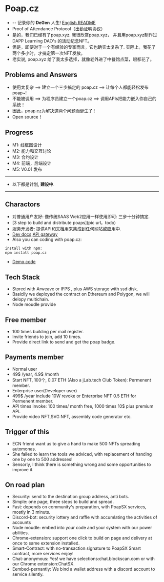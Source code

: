 # Poap.cz 
+ -- 记录你的 **DeGen** 人生!  [English README](README.md)
+ Proof of Attendance Protocol（出勤证明协议）
+ 是的，我们已经有了poap.xyz. 我很欣赏poap.xyz， 并且用poap.xyz制作过 DAPP Learning DAO's 的活动纪念NFT。
+ 但是，即便对于一个有经验的专家而言，它也确实太复杂了. 实际上，我花了两个多小时，才搞定第一次NFT发放。
+ 老实说, poap.xyz 给了我太多选择，就像老外进了中餐馆点菜，眼都花了。

## Problems and Answers
+ 使用太复杂 ==> 建立一个三步搞定的 poap.cz ==> 让每个人都能轻松发布poap~!
+ 不能被调用 ==> 为程序员建立一个poap.cz ==> 调用APIs把能力嵌入你自己的系统！
+ 因此，poap.cz为解决这两个问题而诞生了！
+ Open source！

## Progress
+ M1: 线框图设计
+ M2: 能力和交互讨论
+ M3: 合约设计
+ M4: 前端，后端设计
+ M5: V0.01 发布
----
+ 以下都是计划, **建设中**.
----
## Charactors
+ 对普通用户友好: 像传统SAAS Web2应用一样使用即可: 三步十分钟搞定.
+ [3 step to build and distribute poaps](pic url，todo)
+ 服务开发者: 提供API和文档用来集成到任何网站或应用中.
+ [Dev docs](https://docs.poap.cz) [API gateway](https://api.poap.cz)
+ Also you can coding with poap.cz:
```
install with npm:
npm install poap.cz
```
+ [Demo code](https://docs.poap.cz/demo)

## Tech Stack
+ Stored with Arweave or IFPS , plus AWS storage with ssd disk.
+ Basiclly we deployed the contract on Ethereum and Polygon, we will delopy multichain.
+ Node moudle provide []()

## Free member
+ 100 times building per mail register.
+ Invite friends to join, add 10 times.
+ Provide direct link to send and get the poap badge.

## Payments member
+ Normal user
+ 49$ /year, 4.9$ /month
+ Start NFT, 100个, 0.07 ETH (Also a jLab.tech Club Token): Permenent member.
+ Enterprise user(Developer user)
+ 499$ /year include 10W revoke or Enterprise NFT 0.5 ETH for Permenent member.
+ API times invoke: 100 times/ month free, 1000 times 10$ plus premium API.
+ Provide video NFT,SVG NFT, assembly code generator etc.

## Trigger of this
+ ECN friend want us to give a hand to make 500 NFTs spreading automonas.
+ She failed to learn the tools we adviced, with replacement of handing one by one to 500 addresses!
+ Sensorly, I think there is something wrong and some opportunities to improve it.

## On road plan
+ Security: send to the destination group address, anti bots.
+ Simple: one page, three steps to build and spread.
+ Fast:  depends on community's preparation, with PoapSX services, mostly in 3 minuts.
+ Discord-bot: security lottery and raffle with accumlating the activities of accounts
+ Node moudle: embed into your code and your system with our power abilities.
+ Chrome-extension: support one click to build on page and delivery at once to same extension installed.
+ Smart-Contract: with no-transaction signature to PoapSX Smart contract, more services enjoy!
+ Chat-anonymous: Yes! we have selections:chat.blockscan.com or with our Chrome extension:ChatSX.
+ Eembed-pernantly: We bind a wallet address with a discord account to service silently.

